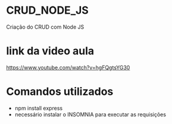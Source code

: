# CRUD_NODE_JS
Criação do CRUD com Node JS

# link da video aula
https://www.youtube.com/watch?v=hgFQgtsYG30

# Comandos utilizados
* npm install express
* necessário instalar o INSOMNIA para executar as requisições
